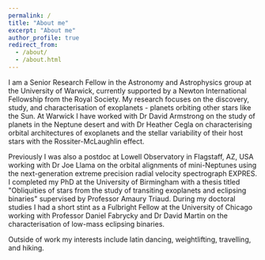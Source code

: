 ```yaml
---
permalink: /
title: "About me"
excerpt: "About me"
author_profile: true
redirect_from: 
  - /about/
  - /about.html
---
```


I am a Senior Research Fellow in the Astronomy and Astrophysics group at the University of Warwick, currently supported by a Newton International Fellowship from the Royal Society. My research focuses on the discovery, study, and characterisation of exoplanets - planets orbiting other stars like the Sun. At Warwick I have worked with Dr David Armstrong on the study of planets in the Neptune desert and with Dr Heather Cegla on characterising orbital architectures of exoplanets and the stellar variability of their host stars with the Rossiter-McLaughlin effect.

Previously I was also a postdoc at Lowell Observatory in Flagstaff, AZ, USA working with Dr Joe Llama on the orbital alignments of mini-Neptunes using the next-generation extreme precision radial velocity spectrograph EXPRES. I completed my PhD at the University of Birmingham with a thesis titled "Obliquities of stars from the study of transiting exoplanets and eclipsing binaries" supervised by Professor Amaury Triaud. During my doctoral studies I had a short stint as a Fulbright Fellow at the University of Chicago working with Professor Daniel Fabrycky and Dr David Martin on the characterisation of low-mass eclipsing binaries.

Outside of work my interests include latin dancing, weightlifting, travelling, and hiking.

